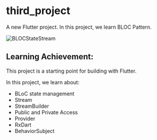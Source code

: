 # third_project

A new Flutter project. In this project, we learn BLOC Pattern.

![BLOCStateStream](https://user-images.githubusercontent.com/25744906/113826141-0640a100-97ac-11eb-82fb-e1a3e96272be.png)

## Learning Achievement:
This project is a starting point for building with Flutter.

In this project, we learn about:
 - BLoC state management
 - Stream
 - StreamBuilder
 - Public and Private Access
 - Provider
 - RxDart
 - BehaviorSubject